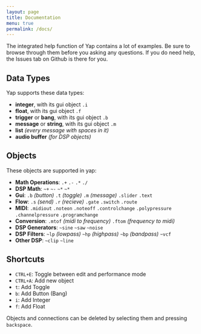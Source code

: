 ```yaml
---
layout: page
title: Documentation
menu: true
permalink: /docs/
---
```


The integrated help function of Yap contains a lot of examples. Be sure to browse through them before you asking any questions. If you do need help, the Issues tab on Github is there for you.

## Data Types
Yap supports these data types:
* **integer**, with its gui object `.i`
* **float**, with its gui object `.f`
* **trigger** or **bang**, with its gui object `.b`
* **message** or **string**, with its gui object `.m`
* **list** *(every message with spaces in it)*
* **audio buffer** *(for DSP objects)*

## Objects
These objects are supported in yap:
* **Math Operations**: `.+`  `.-`  `.*`  `./`
* **DSP Math**: `~+`  `~-`  `~*` `~*`
* **Gui**: `.b` *(button)* `.t` *(toggle)* `.m` *(message)* `.slider` `.text`
* **Flow**: `.s` *(send)* `.r` *(recieve)* `.gate` `.switch` `.route`
* **MIDI**: `.midiout` `.noteon` `.noteoff` `.controlchange` `.polypressure` `.channelpressure` `.programchange`
* **Conversion**: `.mtof` *(midi to frequency)* `.ftom` *(frequency to midi)*
* **DSP Generators**: `~sine` `~saw` `~noise`
* **DSP Filters**: `~lp` *(lowpass)* `~hp` *(highpass)* `~bp` *(bandpass)* `~vcf` 
* **Other DSP**: `~clip` `~line`

## Shortcuts
* `CTRL+E`: Toggle between edit and performance mode
* `CTRL+A`: Add new object
* `t`: Add Toggle
* `b`: Add Button (Bang)
* `i`: Add Integer
* `f`: Add Float

Objects and connections can be deleted by selecting them and pressing `backspace`.
